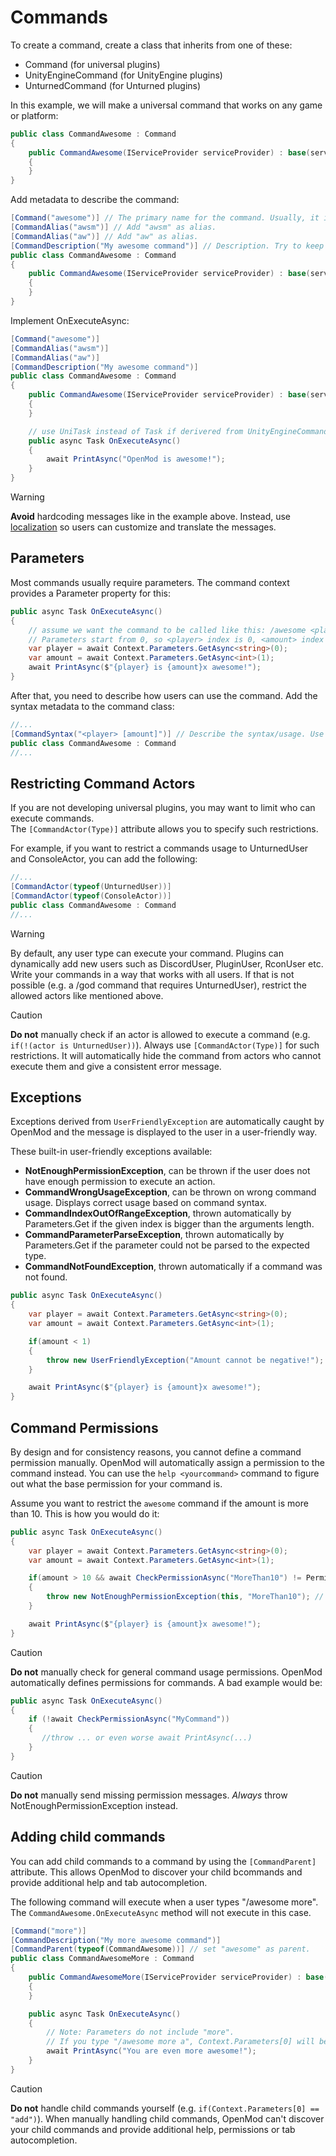# Commands
To create a command, create a class that inherits from one of these:

* Command (for universal plugins)
* UnityEngineCommand (for UnityEngine plugins)
* UnturnedCommand (for Unturned plugins)

In this example, we will make a universal command that works on any game or platform:
```c#
public class CommandAwesome : Command
{
    public CommandAwesome(IServiceProvider serviceProvider) : base(serviceProvider)
    {
    }
}
```

Add metadata to describe the command:
```c#
[Command("awesome")] // The primary name for the command. Usually, it is defined as lowercase. 
[CommandAlias("awsm")] // Add "awsm" as alias.
[CommandAlias("aw")] // Add "aw" as alias.
[CommandDescription("My awesome command")] // Description. Try to keep it short and simple.
public class CommandAwesome : Command
{
    public CommandAwesome(IServiceProvider serviceProvider) : base(serviceProvider)
    {
    }
}
```

Implement OnExecuteAsync:
```c#
[Command("awesome")] 
[CommandAlias("awsm")]
[CommandAlias("aw")]
[CommandDescription("My awesome command")]
public class CommandAwesome : Command
{
    public CommandAwesome(IServiceProvider serviceProvider) : base(serviceProvider)
    {
    }

    // use UniTask instead of Task if derivered from UnityEngineCommand or UnturnedCommand
    public async Task OnExecuteAsync() 
    {
        await PrintAsync("OpenMod is awesome!");
    }
}
```

> [!WARNING]
> **Avoid** hardcoding messages like in the example above. Instead, use [localization](localization.md) so users can customize and translate the messages.

## Parameters
Most commands usually require parameters. The command context provides a Parameter property for this:  
```c#
public async Task OnExecuteAsync()
{
    // assume we want the command to be called like this: /awesome <player> <amount>
    // Parameters start from 0, so <player> index is 0, <amount> index is 1.
    var player = await Context.Parameters.GetAsync<string>(0);
    var amount = await Context.Parameters.GetAsync<int>(1);
    await PrintAsync($"{player} is {amount}x awesome!");
}
```

After that, you need to describe how users can use the command. Add the syntax metadata to the command class:
```c#
//...
[CommandSyntax("<player> [amount]")] // Describe the syntax/usage. Use <> for required arguments and [] for optional arguments.
public class CommandAwesome : Command
//...
```

## Restricting Command Actors
If you are not developing universal plugins, you may want to limit who can execute commands.  
The `[CommandActor(Type)]` attribute allows you to specify such restrictions.

For example, if you want to restrict a commands usage to UnturnedUser and ConsoleActor, you can add the following:
```c#
//...
[CommandActor(typeof(UnturnedUser))]
[CommandActor(typeof(ConsoleActor))]
public class CommandAwesome : Command
//...
```

> [!WARNING]
>  By default, any user type can execute your command. Plugins can dynamically add new users such as DiscordUser, PluginUser, RconUser etc. Write your commands in a way that works with all users. If that is not possible (e.g. a /god command that requires UnturnedUser), restrict the allowed actors like mentioned above.

> [!CAUTION]
>  **Do not** manually check if an actor is allowed to execute a command (e.g. `if(!(actor is UnturnedUser))`). Always use `[CommandActor(Type)]` for such restrictions. It will automatically hide the command from actors who cannot execute them and give a consistent error message. 

## Exceptions
Exceptions derived from `UserFriendlyException` are automatically caught by OpenMod and the message is displayed to the user in a user-friendly way.  

These built-in user-friendly exceptions available: 

* **NotEnoughPermissionException**, can be thrown if the user does not have enough permission to execute an action.
* **CommandWrongUsageException**, can be thrown on wrong command usage. Displays correct usage based on command syntax.
* **CommandIndexOutOfRangeException**, thrown automatically by Parameters.Get if the given index is bigger than the arguments length.
* **CommandParameterParseException**, thrown automatically by Parameters.Get if the parameter could not be parsed to the expected type.
* **CommandNotFoundException**, thrown automatically if a command was not found.

```c#
public async Task OnExecuteAsync()
{
    var player = await Context.Parameters.GetAsync<string>(0);
    var amount = await Context.Parameters.GetAsync<int>(1);

    if(amount < 1) 
    {
        throw new UserFriendlyException("Amount cannot be negative!");
    }

    await PrintAsync($"{player} is {amount}x awesome!");
}
```

## Command Permissions
By design and for consistency reasons, you cannot define a command permission manually. OpenMod will automatically assign a permission to the command instead. You can use the `help <yourcommand>` command to figure out what the base permission for your command is.

Assume you want to restrict the `awesome` command if the amount is more than 10. This is how you would do it:
```c#
public async Task OnExecuteAsync()
{
    var player = await Context.Parameters.GetAsync<string>(0);
    var amount = await Context.Parameters.GetAsync<int>(1);

    if(amount > 10 && await CheckPermissionAsync("MoreThan10") != PermissionGrantResult.Grant) 
    {
        throw new NotEnoughPermissionException(this, "MoreThan10"); // displays an error message to the user 
    }

    await PrintAsync($"{player} is {amount}x awesome!");
}
```

> [!CAUTION]
> **Do not** manually check for general command usage permissions. OpenMod automatically defines permissions for commands.
> A bad example would be:
> ```c#
> public async Task OnExecuteAsync()
> {
>     if (!await CheckPermissionAsync("MyCommand")) 
>     {
>        //throw ... or even worse await PrintAsync(...) 
>     }
> }
> ```

> [!CAUTION]
> **Do not** manually send missing permission messages. *Always* throw NotEnoughPermissionException instead. 

## Adding child commands
You can add child commands to a command by using the `[CommandParent]` attribute. This allows OpenMod to discover your child bcommands and provide additional help and tab autocompletion.

The following command will execute when a user types "/awesome more". The `CommandAwesome.OnExecuteAsync` method will not execute in this case.
```c#
[Command("more")] 
[CommandDescription("My more awesome command")]
[CommandParent(typeof(CommandAwesome))] // set "awesome" as parent.
public class CommandAwesomeMore : Command
{
    public CommandAwesomeMore(IServiceProvider serviceProvider) : base(serviceProvider)
    {
    }

    public async Task OnExecuteAsync()
    {
        // Note: Parameters do not include "more".
        // If you type "/awesome more a", Context.Parameters[0] will be equal to "a". 
        await PrintAsync("You are even more awesome!");
    }
}
```

> [!CAUTION] 
> **Do not** handle child commands yourself (e.g. `if(Context.Parameters[0] == "add")`). When manually handling child commands, OpenMod can't discover your child commands and provide additional help, permissions or tab autocompletion. 